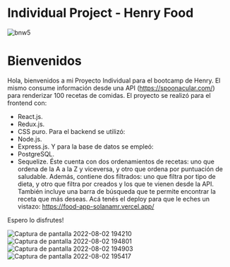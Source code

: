 # Individual Project - Henry Food

![bnw5](https://user-images.githubusercontent.com/87136807/182447095-887335c1-c5d3-4fd7-8722-bb02bcd32b9a.png)


# Bienvenidos

Hola, bienvenidos a mi Proyecto Individual para el bootcamp de Henry. El mismo consume información desde una API (https://spoonacular.com/) para renderizar 100 recetas de comidas. 
El proyecto se realizó para el frontend con:
- React.js. 
- Redux.js.
- CSS puro.
Para el backend se utilizó:
- Node.js. 
- Express.js. 
Y para la base de datos se empleó:
- PostgreSQL. 
- Sequelize.
Éste cuenta con dos ordenamientos de recetas: uno que ordena de la A a la Z y viceversa, y otro que ordena por puntuación de saludable. Además, contiene dos filtrados: uno que filtra por tipo de dieta, y otro que filtra por creados y los que te vienen desde la API. También incluye una barra de búsqueda que te permite encontrar la receta que más deseas.
Acá tenés el deploy para que le eches un vistazo: https://food-app-solanamr.vercel.app/

Espero lo disfrutes!

![Captura de pantalla 2022-08-02 194210](https://user-images.githubusercontent.com/87136807/182487267-4ee229fc-74cf-4fff-9114-3b711ec47f70.png)
![Captura de pantalla 2022-08-02 194801](https://user-images.githubusercontent.com/87136807/182487312-456889cd-e437-4628-8221-7a0e5d3c1c71.png)
![Captura de pantalla 2022-08-02 194903](https://user-images.githubusercontent.com/87136807/182487340-9731bf16-a8c9-474a-a41b-b7ca0f46f726.png)
![Captura de pantalla 2022-08-02 195417](https://user-images.githubusercontent.com/87136807/182487384-751d283d-05c6-4af8-919a-6ae59208c5aa.png)

